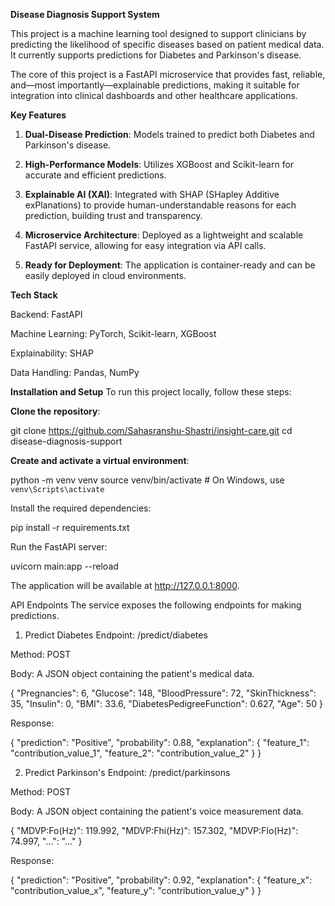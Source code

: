 **Disease Diagnosis Support System**

This project is a machine learning tool designed to support clinicians by predicting the likelihood of specific diseases based on patient medical data. It currently supports predictions for Diabetes and Parkinson's disease.

The core of this project is a FastAPI microservice that provides fast, reliable, and—most importantly—explainable predictions, making it suitable for integration into clinical dashboards and other healthcare applications.

**Key Features**
1. **Dual-Disease Prediction**: Models trained to predict both Diabetes and Parkinson's disease.

2. **High-Performance Models**: Utilizes XGBoost and Scikit-learn for accurate and efficient predictions.

3. **Explainable AI (XAI)**: Integrated with SHAP (SHapley Additive exPlanations) to provide human-understandable reasons for each prediction, building trust and transparency.

4. **Microservice Architecture**: Deployed as a lightweight and scalable FastAPI service, allowing for easy integration via API calls.

5. **Ready for Deployment**: The application is container-ready and can be easily deployed in cloud environments.

**Tech Stack**

Backend: FastAPI

Machine Learning: PyTorch, Scikit-learn, XGBoost

Explainability: SHAP

Data Handling: Pandas, NumPy

**Installation and Setup**
To run this project locally, follow these steps:

**Clone the repository**:

git clone https://github.com/Sahasranshu-Shastri/insight-care.git
cd disease-diagnosis-support

**Create and activate a virtual environment**:

python -m venv venv
source venv/bin/activate  # On Windows, use `venv\Scripts\activate`

Install the required dependencies:

pip install -r requirements.txt

Run the FastAPI server:

uvicorn main:app --reload

The application will be available at http://127.0.0.1:8000.

API Endpoints
The service exposes the following endpoints for making predictions.

1. Predict Diabetes
Endpoint: /predict/diabetes

Method: POST

Body: A JSON object containing the patient's medical data.

{
  "Pregnancies": 6,
  "Glucose": 148,
  "BloodPressure": 72,
  "SkinThickness": 35,
  "Insulin": 0,
  "BMI": 33.6,
  "DiabetesPedigreeFunction": 0.627,
  "Age": 50
}

Response:

{
  "prediction": "Positive",
  "probability": 0.88,
  "explanation": {
    "feature_1": "contribution_value_1",
    "feature_2": "contribution_value_2"
  }
}

2. Predict Parkinson's
Endpoint: /predict/parkinsons

Method: POST

Body: A JSON object containing the patient's voice measurement data.

{
  "MDVP:Fo(Hz)": 119.992,
  "MDVP:Fhi(Hz)": 157.302,
  "MDVP:Flo(Hz)": 74.997,
  "...": "..."
}

Response:

{
  "prediction": "Positive",
  "probability": 0.92,
  "explanation": {
    "feature_x": "contribution_value_x",
    "feature_y": "contribution_value_y"
  }
}
